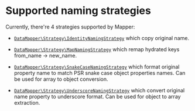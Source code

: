 
# Supported naming strategies

Currently, there're 4 strategies supported by Mapper:

* [`DataMapper\Strategy\IdentityNamingStrategy`](https://github.com/vklymniuk/dto-mapper/blob/master/src/NamingStrategy/IdentityNamingStrategy.php)
which copy original name.

* [`DataMapper\Strategy\MapNamingStrategy`](https://github.com/vklymniuk/dto-mapper/blob/master/src/NamingStrategy/MapNamingStrategy.php)
which remap hydrated keys from_name -> new_name.

* [`DataMapper\Strategy\SnakeCaseNamingStrategy`](https://github.com/vklymniuk/dto-mapper/blob/master/src/NamingStrategy/SnakeCaseNamingStrategy.php)
which format original property name to match PSR snake case object properties names. Can be used for array to object conversion.

* [`DataMapper\Strategy\UnderscoreNamingStrategy`](https://github.com/vklymniuk/dto-mapper/blob/master/src/NamingStrategy/UnderscoreNamingStrategy.php)
which convert original name property to underscore format. Can be used for object to array extraction.
